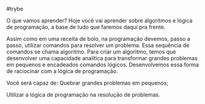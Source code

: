#trybe

O que vamos aprender?
Hoje você vai aprender sobre algoritmos e lógica de programação, a base de tudo que faremos daqui pra frente.

Assim como em uma receita de bolo, na programação devemos, passo a passo, utilizar comandos para resolver um problema. Essa sequência de comandos se chama algoritmo. Para criar um algoritmo, temos que desenvolver uma capacidade analítica para transformar grandes problemas em pequenos e encadeados comandos lógicos. Desenvolvemos essa forma de raciocinar com a lógica de programação.

Você será capaz de:
Quebrar grandes problemas em pequenos;

Utilizar a lógica de programação na resolução de problemas.